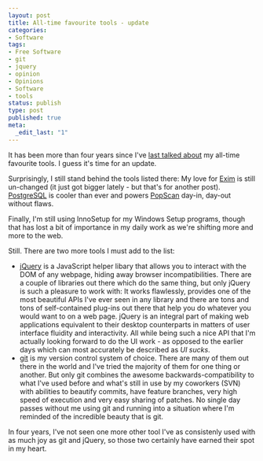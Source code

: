 ```yaml
---
layout: post
title: All-time favourite tools - update
categories:
- Software
tags:
- Free Software
- git
- jquery
- opinion
- Opinions
- Software
- tools
status: publish
type: post
published: true
meta:
  _edit_last: "1"
---
```

It has been more than four years since I've <a href="/2004/06/all-time-favourite-tools/">last talked about</a> my all-time favourite tools. I guess it's time for an update.

Surprisingly, I still stand behind the tools listed there: My love for <a href="http://www.exim.org">Exim</a> is still un-changed (it just got bigger lately - but that's for another post). <a href="http://www.postgresql.org">PostgreSQL</a> is cooler than ever and powers <a href="http://www.popscan.net">PopScan</a> day-in, day-out without flaws.

Finally, I'm still using InnoSetup for my Windows Setup programs, though that has lost a bit of importance in my daily work as we're shifting more and more to the web.

Still. There are two more tools I must add to the list:
<ul>
	<li><a href="http://www.jquery.org">jQuery</a> is a JavaScript helper libary that allows you to interact with the DOM of any webpage, hiding away browser incompatibilities. There are a couple of libraries out there which do the same thing, but only jQuery is such a pleasure to work with: It works flawlessly, provides one of the most beautiful APIs I've ever seen in any library and there are tons and tons of self-contained plug-ins out there that help you do whatever you would want to on a web page.
jQuery is an integral part of making web applications equivalent to their desktop counterparts in matters of user interface fluidity and interactivity.
All while being such a nice API that I'm actually looking forward to do the UI work - as opposed to the earlier days which can most accurately be described as <em>UI sucks</em>.</li>
	<li><a href="http://git-scm.com/">git</a> is my version control system of choice. There are many of them out there in the world and I've tried the majority of them for one thing or another. But only git combines the awesome backwards-compatibility to what I've used before and what's still in use by my coworkers (SVN) with abilities to beautify commits, have feature branches, very high speed of execution and very easy sharing of patches.
No single day passes without me using git and running into a situation where I'm reminded of the incredible beauty that is git.</li>
</ul>
In four years, I've not seen one more other tool I've as consistenly used with as much joy as git and jQuery, so those two certainly have earned their spot in my heart.
